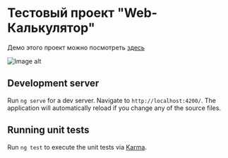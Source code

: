 # Тестовый проект "Web-Калькулятор"

Демо этого проект можно посмотреть [здесь](https://calculator-c3c22.web.app)

![Image alt](https:/github.com/Gregtstu/angular-calculator-finish/raw/main/assets/main.png)

## Development server

Run `ng serve` for a dev server. Navigate to `http://localhost:4200/`. The application will automatically reload if you change any of the source files.



## Running unit tests

Run `ng test` to execute the unit tests via [Karma](https://karma-runner.github.io).


